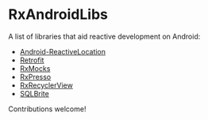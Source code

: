 # RxAndroidLibs
A list of libraries that aid reactive development on Android:

* [Android-ReactiveLocation](https://github.com/mcharmas/Android-ReactiveLocation)
* [Retrofit](https://github.com/square/retrofit)
* [RxMocks](https://github.com/novoda/rxmocks)
* [RxPresso](https://github.com/novoda/rxpresso)
* [RxRecyclerView](https://github.com/exallium/RxRecyclerView)
* [SQLBrite](https://github.com/square/sqlbrite)

Contributions welcome!
